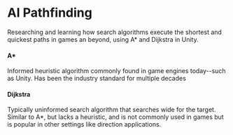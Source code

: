 # AI Pathfinding

Researching and learning how search algorithms execute the shortest and quickest paths in games an beyond, using A* and Dijkstra in Unity. 

#### A*
Informed heuristic algorithm commonly found in game engines today--such as Unity. Has been the industry standard for multiple decades

#### Dijkstra
Typically uninformed search algorithm that searches wide for the target. Similar to A*, but lacks a heuristic, and is not commonly used in games but is popular in other settings like direction applications.
